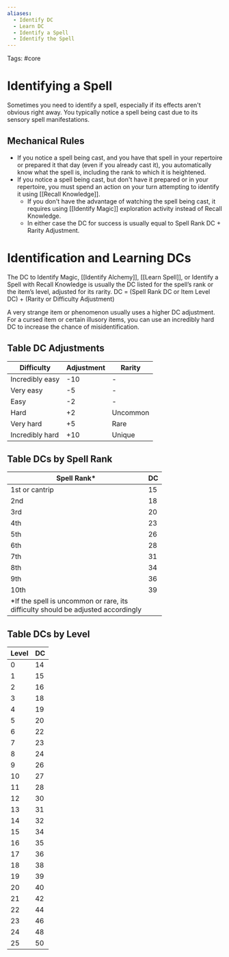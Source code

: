 ```yaml
---
aliases:
  - Identify DC
  - Learn DC
  - Identify a Spell
  - Identify the Spell
---
```

Tags: #core 

# Identifying a Spell

Sometimes you need to identify a spell, especially if its effects aren't obvious right away. You typically notice a spell being cast due to its sensory spell manifestations. 

## Mechanical Rules

- If you notice a spell being cast, and you have that spell in your repertoire or prepared it that day (even if you already cast it), you automatically know what the spell is, including the rank to which it is heightened.  
- If you notice a spell being cast, but don't have it prepared or in your repertoire, you must spend an action on your turn attempting to identify it using [[Recall Knowledge]].
	- If you don't have the advantage of watching the spell being cast, it requires using [[Identify Magic]] exploration activity instead of Recall Knowledge.
	- In either case the DC for success is usually equal to Spell Rank DC + Rarity Adjustment. 

# Identification and Learning DCs

The DC to Identify Magic, [[Identify Alchemy]], [[Learn Spell]], or Identify a Spell with Recall Knowledge is usually the DC listed for the spell’s rank or the item’s level, adjusted for its rarity.
DC = (Spell Rank DC or Item Level DC) + (Rarity or Difficulty Adjustment)

A very strange item or phenomenon usually uses a higher DC adjustment.
For a cursed item or certain illusory items, you can use an incredibly hard DC to increase the chance of misidentification. 

## Table DC Adjustments

| **Difficulty**  | **Adjustment** | **Rarity** |
| --------------- | -------------- | ---------- |
| Incredibly easy | -10            | -          |
| Very easy       | -5             | -          |
| Easy            | -2             | -          |
| Hard            | +2             | Uncommon   |
| Very hard       | +5             | Rare       |
| Incredibly hard | +10            | Unique     |

## Table DCs by Spell Rank

| **Spell Rank***                                                                       | **DC** |
| ------------------------------------------------------------------------------------- | ------ |
| 1st or cantrip                                                                        | 15     |
| 2nd                                                                                   | 18     |
| 3rd                                                                                   | 20     |
| 4th                                                                                   | 23     |
| 5th                                                                                   | 26     |
| 6th                                                                                   | 28     |
| 7th                                                                                   | 31     |
| 8th                                                                                   | 34     |
| 9th                                                                                   | 36     |
| 10th                                                                                  | 39     |
| *If the spell is uncommon or rare, its  <br>difficulty should be adjusted accordingly |        |

## Table DCs by Level

|**Level**|**DC**|
|---|---|
|0|14|
|1|15|
|2|16|
|3|18|
|4|19|
|5|20|
|6|22|
|7|23|
|8|24|
|9|26|
|10|27|
|11|28|
|12|30|
|13|31|
|14|32|
|15|34|
|16|35|
|17|36|
|18|38|
|19|39|
|20|40|
|21|42|
|22|44|
|23|46|
|24|48|
|25|50|

